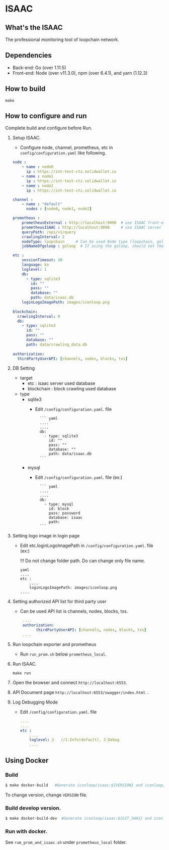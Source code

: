 ISAAC
============

What's the ISAAC
--------
 The professional monitoring tool of loopchain network. 

Dependencies
---------
- Back-end: Go (over 1.11.5)
- Front-end: Node (over v11.3.0), npm (over 6.4.1), and yarn (1.12.3)


How to build
--------
```
make
```

How to configure and run
--------
Complete build and configure before Run.

1. Setup ISAAC.
    - Configure node, channel, prometheus, etc in ```config/configuration.yaml``` like following.

    ``` yaml
    node :
        - name : node0
          ip : https://int-test-ctz.solidwallet.io
        - name : node1
          ip : https://int-test-ctz.solidwallet.io
        - name : node2
          ip : https://int-test-ctz.solidwallet.io
    
    channel :
        - name : "default"
          nodes : [node0, node1, node2]
    
    prometheus :
        prometheusExternal : http://localhost:9090  # use ISAAC front-end
        prometheusISAAC : http://localhost:9090     # use ISAAC server 
        queryPath: /api/v1/query
        crawlingInterval: 2
        nodeType: loopchain     # Can be used Node type (loopchain, goloop)
        jobNameOfgoloop : goloop  # If using the goloop, should set the job name of prometheus.
    
    etc :
        sessionTimeout: 30
        language: ko
        loglevel: 1
        db:
          - type: sqlite3
            id: ""
            pass: ""
            database: ""
            path: data/isaac.db
        loginLogoImagePath: images/iconloop.png
            
    blockchain:
      crawlingInterval: 0
      db:
        - type: sqlite3
          id: ""
          pass: ""
          database: ""
          path: data/crawling_data.db
          
    authorization:
      thirdPartyUserAPI: [channels, nodes, blocks, txs]
    ```
2. DB Setting
   - target
       - etc : isaac server used database
       - blockchain : block crawling used database   
   - type
       - sqlite3
          - Edit ```/config/configuration.yaml```. file
          
                  ``` yaml
                  ....
                  ....
                  db:                  
                    - type: sqlite3
                      id: ""
                      pass: ""
                      database: ""
                      path: data/isaac.db
                  ```
       - mysql 
          - Edit ```/config/configuration.yaml```. file (ex:)
                
                  ``` yaml
                  ....
                  ....
                  db:                  
                    - type: mysql
                      id: block
                      pass: password
                      database: isaac
                      path:
                  ```
    
3. Setting logo image in login page

   - Edit etc.loginLogoImagePath in ```/config/configuration.yaml```. file (ex:)
    
        !!! Do not change folder path. Do can change only file name.
        
        ```
        yaml
        ....
        etc :
            ....
            loginLogoImagePath: images/iconloop.png
        ....
        ```

4. Setting authorized API list for third party user
   - Can be used API list is channels, nodes, blocks, txs.
        ``` yaml
         ....
         authorization:
               thirdPartyUserAPI: [channels, nodes, blocks, txs]
         ....
        ```
         
5. Run loopchain exporter and  prometheus

   - Run ```run_prom.sh``` below ```prometheus_local```. 

6. Run ISAAC.

    ```
    make run
    ```

7. Open the browser and connect ```http://localhost:6553```.

8. API Document page ```http://localhost:6553/swagger/index.html ```.

9. Log Debugging Mode
    - Edit ```/config/configuration.yaml```. file
    
        ``` yaml
        ....
        ....
        etc :
            ....
            loglevel: 2   //1:Info(default), 2:Debug
            ....
        ```

Using Docker
------

### Build
``` bash
$ make docker-build   #Generate iconloop/isaac:${VERSION} and iconloop/isaac:latest images.
```
To change version, change ```VERSION``` file. 

### Build develop version. 
``` bash
$ make docker-build-dev  #Generate iconloop/isaac:${GIT_SHA1} and iconloop/isaac:dev images.
```

### Run with docker.   
See ```rum_prom_and_isaac.sh``` under ```prometheus_local``` folder.